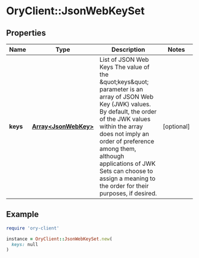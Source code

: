 # OryClient::JsonWebKeySet

## Properties

| Name | Type | Description | Notes |
| ---- | ---- | ----------- | ----- |
| **keys** | [**Array&lt;JsonWebKey&gt;**](JsonWebKey.md) | List of JSON Web Keys  The value of the \&quot;keys\&quot; parameter is an array of JSON Web Key (JWK) values. By default, the order of the JWK values within the array does not imply an order of preference among them, although applications of JWK Sets can choose to assign a meaning to the order for their purposes, if desired. | [optional] |

## Example

```ruby
require 'ory-client'

instance = OryClient::JsonWebKeySet.new(
  keys: null
)
```

